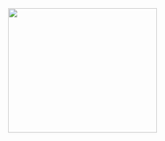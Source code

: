 <div id="fo" align="center">
<img src="https://cdn.dribbble.com/users/187497/screenshots/1291104/iphone.gif" width="300" height="250">
</div>

